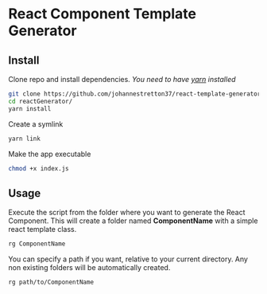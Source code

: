 # React Component Template Generator

## Install

Clone repo and install dependencies. _You need to have [yarn](https://yarnpkg.com/) installed_

```bash
git clone https://github.com/johannestretton37/react-template-generator.git
cd reactGenerator/
yarn install
```

Create a symlink

```bash
yarn link
```

Make the app executable

```bash
chmod +x index.js
```

## Usage

Execute the script from the folder where you want to generate the React Component.
This will create a folder named **ComponentName** with a simple react template class.

```bash
rg ComponentName
```

You can specify a path if you want, relative to your current directory. Any non existing folders will be automatically created.

```bash
rg path/to/ComponentName
```
